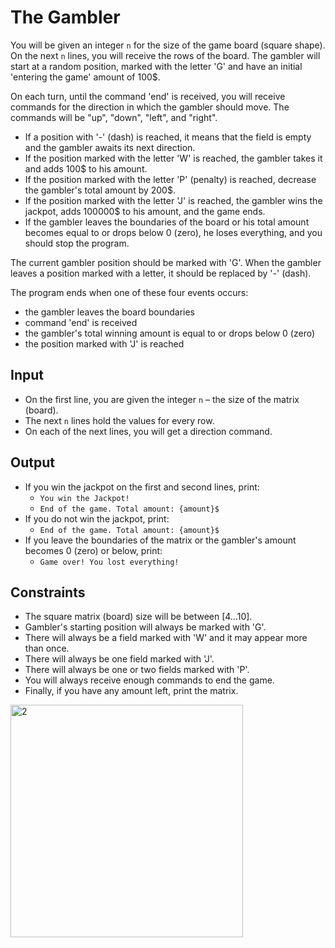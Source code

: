 # The Gambler

You will be given an integer `n` for the size of the game board (square shape). On the next `n` lines, you will receive the rows of the board. The gambler will start at a random position, marked with the letter 'G' and have an initial 'entering the game' amount of 100$.

On each turn, until the command 'end' is received, you will receive commands for the direction in which the gambler should move. The commands will be "up", "down", "left", and "right".

- If a position with '-' (dash) is reached, it means that the field is empty and the gambler awaits its next direction.
- If the position marked with the letter 'W' is reached, the gambler takes it and adds 100$ to his amount.
- If the position marked with the letter 'P' (penalty) is reached, decrease the gambler's total amount by 200$.
- If the position marked with the letter 'J' is reached, the gambler wins the jackpot, adds 100000$ to his amount, and the game ends.
- If the gambler leaves the boundaries of the board or his total amount becomes equal to or drops below 0 (zero), he loses everything, and you should stop the program.

The current gambler position should be marked with 'G'. When the gambler leaves a position marked with a letter, it should be replaced by '-' (dash).

The program ends when one of these four events occurs:
- the gambler leaves the board boundaries
- command 'end' is received
- the gambler's total winning amount is equal to or drops below 0 (zero)
- the position marked with 'J' is reached

## Input

- On the first line, you are given the integer `n` – the size of the matrix (board).
- The next `n` lines hold the values for every row.
- On each of the next lines, you will get a direction command.

## Output

- If you win the jackpot on the first and second lines, print:
  - `You win the Jackpot!`
  - `End of the game. Total amount: {amount}$`
- If you do not win the jackpot, print:
  - `End of the game. Total amount: {amount}$`
- If you leave the boundaries of the matrix or the gambler's amount becomes 0 (zero) or below, print:
  - `Game over! You lost everything!`

## Constraints

- The square matrix (board) size will be between [4…10].
- Gambler's starting position will always be marked with 'G'.
- There will always be a field marked with 'W' and it may appear more than once.
- There will always be one field marked with 'J'.
- There will always be one or two fields marked with 'P'.
- You will always receive enough commands to end the game.
- Finally, if you have any amount left, print the matrix.
  
<img width="372" alt="2" src="https://github.com/svetlanasieber/Software-Engineering--Path-SoftUni/assets/135451084/c1044e21-26f4-4c6a-a5f7-73d0b0e492e5">
